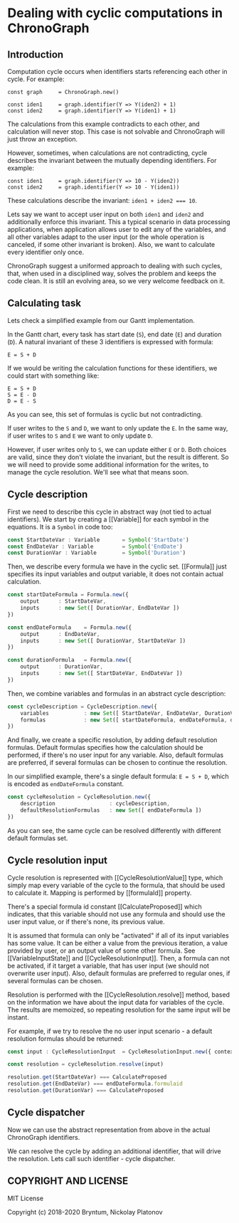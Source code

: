 Dealing with cyclic computations in ChronoGraph
================================

Introduction
------------

Computation cycle occurs when identifiers starts referencing each other in cycle. For example:

```
const graph     = ChronoGraph.new()

const iden1     = graph.identifier(Y => Y(iden2) + 1)
const iden2     = graph.identifier(Y => Y(iden1) + 1)
``` 

The calculations from this example contradicts to each other, and calculation will never stop. This case is not solvable and ChronoGraph will just throw an exception.

However, sometimes, when calculations are not contradicting, cycle describes the invariant between the mutually depending identifiers. For example:
 
```
const iden1     = graph.identifier(Y => 10 - Y(iden2))
const iden2     = graph.identifier(Y => 10 - Y(iden1))
``` 

These calculations describe the invariant: `iden1 + iden2 === 10`. 

Lets say we want to accept user input on both `iden1` and `iden2` and additionally enforce this invariant. This a typical scenario in data processing applications, when application allows user to edit any of the variables, and all other variables adapt to the user input (or the whole operation is canceled, if some other invariant is broken). Also, we want to calculate every identifier only once.

ChronoGraph suggest a uniformed approach to dealing with such cycles, that, when used in a disciplined way, solves the problem and keeps the code clean. It is still an evolving area, so we very welcome feedback on it.


Calculating task 
-----------------

Lets check a simplified example from our Gantt implementation. 

In the Gantt chart, every task has start date (`S`), end date (`E`) and duration (`D`). A natural invariant of these 3 identifiers is expressed with formula:

    E = S + D

If we would be writing the calculation functions for these identifiers, we could start with something like: 

    E = S + D
    S = E - D
    D = E - S 
   
As you can see, this set of formulas is cyclic but not contradicting.

If user writes to the `S` and `D`, we want to only update the `E`. In the same way, if user writes to `S` and `E` we want to only update `D`.

However, if user writes only to `S`, we can update either `E` or `D`. Both choices are valid, since they don't violate the invariant, but the result is different. So we will need to provide some additional information for the writes, to manage the cycle resolution. We'll see what that means soon.


Cycle description
-----------------

First we need to describe this cycle in abstract way (not tied to actual identifiers). We start by creating a [[Variable]] for each symbol in the equations. It is a `Symbol` in code too:

```ts
const StartDateVar : Variable       = Symbol('StartDate')
const EndDateVar : Variable         = Symbol('EndDate')
const DurationVar : Variable        = Symbol('Duration')
```

Then, we describe every formula we have in the cyclic set. [[Formula]] just specifies its input variables and output variable, it does not contain actual calculation.

```ts
const startDateFormula = Formula.new({
    output      : StartDateVar,
    inputs      : new Set([ DurationVar, EndDateVar ])
})

const endDateFormula    = Formula.new({
    output      : EndDateVar,
    inputs      : new Set([ DurationVar, StartDateVar ])
})

const durationFormula   = Formula.new({
    output      : DurationVar,
    inputs      : new Set([ StartDateVar, EndDateVar ])
})
```

Then, we combine variables and formulas in an abstract cycle description:

```ts
const cycleDescription = CycleDescription.new({
    variables           : new Set([ StartDateVar, EndDateVar, DurationVar ]),
    formulas            : new Set([ startDateFormula, endDateFormula, durationFormula ])
})
```

And finally, we create a specific resolution, by adding default resolution formulas. Default formulas specifies how the calculation should be performed, if there's no user input
for any variable. Also, default formulas are preferred, if several formulas can be chosen to continue the resolution.

In our simplified example, there's a single default formula: `E = S + D`, which is encoded as `endDateFormula` constant.

```ts
const cycleResolution = CycleResolution.new({
    description                 : cycleDescription,
    defaultResolutionFormulas   : new Set([ endDateFormula ])
})
```

As you can see, the same cycle can be resolved differently with different default formulas set. 


Cycle resolution input
-----------------

Cycle resolution is represented with [[CycleResolutionValue]] type, which simply map every variable of the cycle to the formula, that should be used to calculate it. Mapping is performed by [[formulaId]] property. 

There's a special formula id constant [[CalculateProposed]] which indicates, that this variable should not use any formula and should use the user input value, or if there's none, its previous value.

It is assumed that formula can only be "activated" if all of its input variables has some value. It can be either a value from the previous iteration, a value provided by user, or an output value of some other formula. See [[VariableInputState]] and [[CycleResolutionInput]]. Then, a formula can not be activated, if it target a variable, that has user input (we should not overwrite user input). Also, default formulas are preferred to regular ones, if several formulas can be chosen.

Resolution is performed with the [[CycleResolution.resolve]] method, based on the information we have about the input data for variables of the cycle. The results are memoized, so repeating resolution for the same input will be instant.

For example, if we try to resolve the no user input scenario - a default resolution formulas should be returned:

```ts
const input : CycleResolutionInput  = CycleResolutionInput.new({ context : cycleResolution })

const resolution = cycleResolution.resolve(input)

resolution.get(StartDateVar) === CalculateProposed
resolution.get(EndDateVar) === endDateFormula.formulaid
resolution.get(DurationVar) === CalculateProposed
```

Cycle dispatcher
----------------

Now we can use the abstract representation from above in the actual ChronoGraph identifiers.

We can resolve the cycle by adding an additional identifier, that will drive the resolution. Lets call such identifier - cycle dispatcher.







## COPYRIGHT AND LICENSE

MIT License

Copyright (c) 2018-2020 Bryntum, Nickolay Platonov
